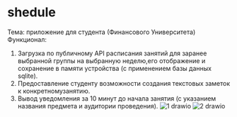 # shedule
Тема: приложение для студента (Финансового Университета)
Функционал:
1. Загрузка по публичному API расписания занятий для заранее выбранной группы на выбранную неделю,его отображение и сохранение в памяти устройства (с применением базы данных sqlite).
2. Предоставление студенту возможности создания текстовых заметок к конкретномузанятию.
3. Вывод уведомления за 10 минут до начала занятия (с указанием названия предмета и аудитории проведения).
![1 drawio](https://user-images.githubusercontent.com/90040588/159730675-99bcf7a5-27be-4258-979c-223a48721c24.png)
![2 drawio](https://user-images.githubusercontent.com/90040588/159731860-e285ffe4-e7c3-4023-bc03-9a91cebb375b.png)
